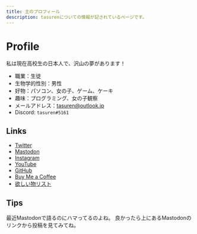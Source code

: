 ```yaml
---
title: 主のプロフィール
description: tasurenについての情報が記されているページです。
---
```

# Profile
私は現在高校生の日本人で、沢山の夢があります！

- 職業：生徒
- 生物学的性別：男性
- 好物：パソコン、女の子、ゲーム、ケーキ
- 趣味：プログラミング、女の子観察
- メールアドレス：[tasuren@outlook.jp](tasuren@outlook.jp)
- Discord: `tasuren#5161`

## Links
- <a href="https://twitter.com/tasuren1022/" target="_blank">Twitter</a>
- <a href="https://mstdn.jp/web/@tasuren1022/" target="_blank">Mastodon</a>
- <a href="https://www.instagram.com/tasuren1022/" target="_blank">Instagram</a>
- <a href="https://www.youtube.com/@tasuren/" target="_blank">YouTube</a>
- <a href="https://github.com/tasuren/" target="_blank">GitHub</a>
- <a href="https://www.buymeacoffee.com/tasuren/" target="_blank">Buy Me a Coffee</a>
- <a href="https://www.amazon.jp/hz/wishlist/ls/JNO8G3WBMKAX?ref_=wl_share" target="_blank">欲しい物リスト</a>

## Tips
最近Mastodonで語るのにハマってるのよね。
良かったら上にあるMastodonのリンクから投稿を見てみてね。